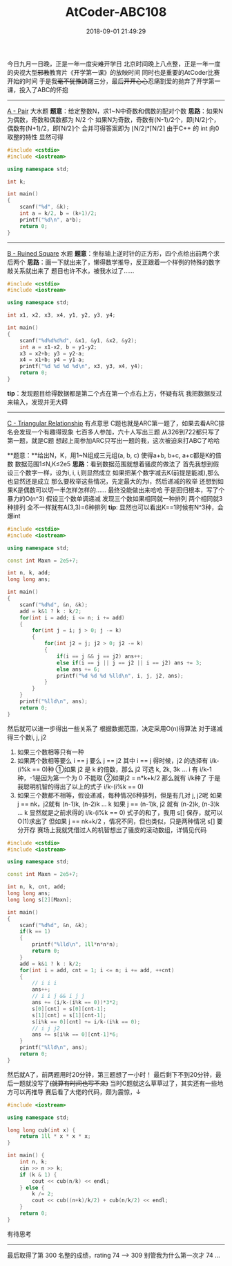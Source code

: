 ﻿---
title: AtCoder-ABC108
date: 2018-09-01 21:49:29
tags:
  - AtCoder
  - OI
  - 数学
---

今日九月一日晚，正是一年一度~~灾难~~开学日
北京时间晚上八点整，正是一年一度的央视大型~~邪教~~教育片《开学第一课》的放映时间
同时也是重要的AtCoder比赛开始的时间
于是我~~毫不犹豫~~踌躇三分，最后~~开开心心~~忍痛割爱的抛弃了开学第一课，投入了ABC的怀抱

----------

[A - Pair][1]
大水题
**题意**：给定整数N，求1~N中奇数和偶数的配对个数
**思路**：如果N为偶数，奇数和偶数都为 N/2 个
如果N为奇数，奇数有(N-1)/2个，即⌊N/2⌋个，偶数有(N+1)/2，即⌈N/2⌉个
合并可得答案即为 ⌊N/2⌋*⌈N/2⌉
由于C++ 的 int 向0取整的特性
显然可得
```cpp
#include <cstdio>
#include <iostream>

using namespace std;

int k;

int main()
{
    scanf("%d", &k);
    int a = k/2, b = (k+1)/2;
    printf("%d\n", a*b);
    return 0;
}
```
----------
[B - Ruined Square][2] 
水题
**题意**：坐标轴上逆时针的正方形，四个点给出前两个求后两个
**思路**：画一下就出来了，懒得数学推导，反正跟着一个样例的特殊的数字敲关系就出来了
题目也许不水，被我水过了……
```cpp
#include <cstdio>
#include <iostream>

using namespace std;

int x1, x2, x3, x4, y1, y2, y3, y4;

int main()
{
    scanf("%d%d%d%d", &x1, &y1, &x2, &y2);
    int a = x1-x2, b = y1-y2;
    x3 = x2+b; y3 = y2-a;
    x4 = x1+b; y4 = y1-a;
    printf("%d %d %d %d\n", x3, y3, x4, y4);
    return 0;
}
```
**tip**：发现题目给得数据都是第二个点在第一个点右上方，怀疑有坑
我把数据反过来输入，发现并无大碍

----------
[C - Triangular Relationship][3] 
有点意思
C题也就是ARC第一题了，如果去看ARC排名会发现一个有趣得现象
七百多人参加，六十人写出三题
从326到722都只写了第一题，就是C题
想起上周参加ARC只写出一题的我，这次被迫来打ABC了哈哈

**题意：**给出N，K，用1~N组成三元组(a, b, c)
使得a+b, b+c, a+c都是K的倍数
数据范围1≤N,K≤2e5
**思路**：看到数据范围就想着骚皮的做法了
首先我想到假设三个数字一样，设为i, i, i,则显然成立
如果把某个数字减去K(前提是能减),那么也显然还是成立
那么要枚举这些情况，先定最大的为i，然后递减的枚举
还想到如果K是偶数可以切一半怎样怎样的……
最终没能做出来哈哈
于是回归根本，写了个暴力的O(n^3)
假设三个数单调递减
发现三个数如果相同就一种排列
两个相同就3种排列
全不一样就有A(3,3)=6种排列
**tip**: 显然也可以看出K==1时候有N^3种，会爆int
```cpp
#include <cstdio>
#include <iostream>

using namespace std;

const int Maxn = 2e5+7;

int n, k, add;
long long ans;

int main()
{
    scanf("%d%d", &n, &k);
    add = k&1 ? k : k/2;
    for(int i = add; i <= n; i += add)
    {
        for(int j = i; j > 0; j -= k)
        {
            for(int j2 = j; j2 > 0; j2 -= k)
            {
                if(i == j && j == j2) ans++;
                else if(i == j || j == j2 || i == j2) ans += 3;
                else ans += 6;
                printf("%d %d %d %lld\n", i, j, j2, ans);
            }
        }
    }
    printf("%lld\n", ans);
    return 0;
}
```
然后就可以进一步得出一些关系了
根据数据范围，决定采用O(n)得算法
对于递减得三个数i, j, j2

 1. 如果三个数相等只有一种
 2. 如果两个数相等要么 i == j 要么 j == j2 其中 i == j 得时候，j2 的选择有 i/k-(i%k == 0)种
    ①如果 j2 是 k 的倍数，那么 j2 可选 k, 2k, 3k ... i 有 i/k-1 种，-1是因为第一个为 0 不能取
    ②如果j2 = n*k+k/2 那么就有 i/k种了 于是我聪明机智的得出了以上的式子 i/k-(i%k == 0)
 3. 如果三个数都不相等，假设递减，每种情况6种排列，但是有几对 j, j2呢
    如果 j == nk，j2就有 (n-1)k, (n-2)k ... k
    如果 j == (n-1)k, j2 就有 (n-2)k, (n-3)k ... k
    显然就是之前求得的 i/k-(i%k == 0) 式子的和了，我用 s[] 保存，就可以O(1)求出了
    但如果 j == nk+k/2 ，情况不同，但也类似，只是两种情况 s[] 要分开存
    赛场上我就凭借过人的机智想出了骚皮的滚动数组，详情见代码

```cpp
#include <cstdio>
#include <iostream>

using namespace std;

const int Maxn = 2e5+7;

int n, k, cnt, add;
long long ans;
long long s[2][Maxn];

int main()
{
    scanf("%d%d", &n, &k);
    if(k == 1)
    {
        printf("%lld\n", 1ll*n*n*n);
        return 0;
    }
    add = k&1 ? k : k/2;
    for(int i = add, cnt = 1; i <= n; i += add, ++cnt)
    {
        // i i i
        ans++;
        // i i j && i j j
        ans += (i/k-(i%k == 0))*3*2;
        s[0][cnt] = s[0][cnt-1];
        s[1][cnt] = s[1][cnt-1];
        s[i%k == 0][cnt] += i/k-(i%k == 0);
        // i j j2
        ans += s[i%k == 0][cnt-1]*6;
    }
    printf("%lld\n", ans);
    return 0;
}
```
然后就A了，前两题用时20分钟，第三题想了一小时！
最后剩下不到20分钟，最后一题就没写了~~(就算有时间也写不来)~~
当时C题就这么草草过了，其实还有一些地方可以再推导
赛后看了大佬的代码，颇为震惊，↓
```cpp
#include <iostream>

using namespace std;

long long cub(int x) {
    return 1ll * x * x * x;
}

int main() {
    int n, k;
    cin >> n >> k;
    if (k & 1) {
        cout << cub(n/k) << endl;
    } else {
        k /= 2;
        cout << cub((n+k)/k/2) + cub(n/k/2) << endl;
    }
    return 0;
}
```
有待思考


----------
最后取得了第 300 名整的成绩，rating 74 --> 309
别管我为什么第一次才 74 ...

  [1]: https://beta.atcoder.jp/contests/abc108/tasks/abc108_a
  [2]: https://beta.atcoder.jp/contests/abc108/tasks/abc108_b
  [3]: https://beta.atcoder.jp/contests/abc108/tasks/arc102_a